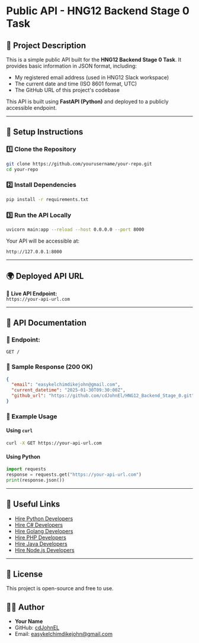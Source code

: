 # Public API - HNG12 Backend Stage 0 Task

## 📌 Project Description
This is a simple public API built for the **HNG12 Backend Stage 0 Task**. It provides basic information in JSON format, including:
- My registered email address (used in HNG12 Slack workspace)
- The current date and time (ISO 8601 format, UTC)
- The GitHub URL of this project's codebase

This API is built using **FastAPI (Python)** and deployed to a publicly accessible endpoint.

---

## 🚀 Setup Instructions

### **1️⃣ Clone the Repository**
```sh
git clone https://github.com/yourusername/your-repo.git
cd your-repo
```

### **2️⃣ Install Dependencies**
```sh
pip install -r requirements.txt
```

### **3️⃣ Run the API Locally**
```sh
uvicorn main:app --reload --host 0.0.0.0 --port 8000
```

Your API will be accessible at:
```
http://127.0.0.1:8000
```

---

## 🌍 Deployed API URL
🔗 **Live API Endpoint:**  
`https://your-api-url.com`

---

## 📖 API Documentation

### **📌 Endpoint:**
```
GET /
```

### **📌 Sample Response (200 OK)**
```json
{
  "email": "easykelchimdikejohn@gmail.com",
  "current_datetime": "2025-01-30T09:30:00Z",
  "github_url": "https://github.com/cdJohnEl/HNG12_Backend_Stage_0.git"
}
```

### **📌 Example Usage**
#### **Using `curl`**
```sh
curl -X GET https://your-api-url.com
```
#### **Using Python**
```python
import requests
response = requests.get("https://your-api-url.com")
print(response.json())
```

---

## 🔗 Useful Links
- [Hire Python Developers](https://hng.tech/hire/python-developers)
- [Hire C# Developers](https://hng.tech/hire/csharp-developers)
- [Hire Golang Developers](https://hng.tech/hire/golang-developers)
- [Hire PHP Developers](https://hng.tech/hire/php-developers)
- [Hire Java Developers](https://hng.tech/hire/java-developers)
- [Hire Node.js Developers](https://hng.tech/hire/nodejs-developers)

---

## 📜 License
This project is open-source and free to use.

## 👨‍💻 Author
- **Your Name**
- GitHub: [cdJohnEL](hhttps://github.com/cdJohnEl)
- Email: easykelchimdikejohn@gmail.com

